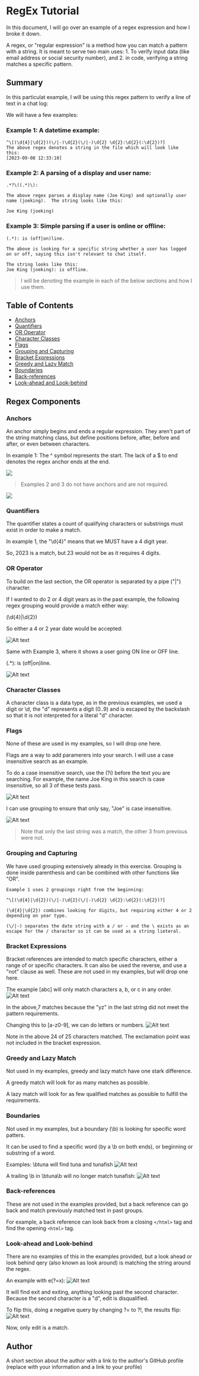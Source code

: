 # RegEx Tutorial

In this document, I will go over an example of a regex expression and how I broke it down.

A regex, or "regular expression" is a method how you can match a pattern with a string.  It is meant to serve two main uses: 1. To verify input data (like email address or social security number), and 2. in code, verifying a string matches a specific pattern.

## Summary

In this particulat example, I will be using this regex pattern to verify a line of text in a chat log:

We will have a few examples:

### Example 1: A datetime example:
```
^\[(\d{4}|\d{2})(\/|-)\d{2}(\/|-)\d{2} \d{2}:\d{2}(:\d{2})?]
The above regex denotes a string in the file which will look like this:
[2023-09-08 12:33:10]
```
### Example 2: A parsing of a display and user name:
```
.*?\((.*)\):

The above regex parses a display name (Joe King) and optionally user name (joeking).  The string looks like this:

Joe King (joeking)
```
### Example 3: Simple parsing if a user is online or offline:
```
(.*): is (off|on)line.

The above is looking for a specific string whether a user has logged on or off, saying this isn't relevant to chat itself.

The string looks like this:
Joe King (joeking): is offline.
```
> I will be denoting the example in each of the below sections and how I use them.

## Table of Contents

- [Anchors](#anchors)
- [Quantifiers](#quantifiers)
- [OR Operator](#or-operator)
- [Character Classes](#character-classes)
- [Flags](#flags)
- [Grouping and Capturing](#grouping-and-capturing)
- [Bracket Expressions](#bracket-expressions)
- [Greedy and Lazy Match](#greedy-and-lazy-match)
- [Boundaries](#boundaries)
- [Back-references](#back-references)
- [Look-ahead and Look-behind](#look-ahead-and-look-behind)

## Regex Components

### Anchors

An anchor simply begins and ends a regular expression.  They aren't part of the string matching class, but define positions before, after, before and after, or even between characters.

In example 1: The ^ symbol represents the start.  The lack of a $ to end denotes the regex anchor ends at the end.

![](./img/ex17-01.jpg)

> Examples 2 and 3 do not have anchors and are not required.

![](./img/ex17-02.jpg)

### Quantifiers

The quantifier states a count of qualifying characters or substrings must exist in order to make a match.

In example 1, the "\d{4}" means that we MUST have a 4 digit year.

So, 2023 is a match, but 23 would not be as it requires 4 digits.

### OR Operator

To build on the last section, the OR operator is separated by a pipe ("|") character.

If I wanted to do 2 or 4 digit years as in the past example, the following regex grouping would provide a match either way:

(\d{4}|\d{2})

So either a 4 or 2 year date would be accepted: 

![Alt text](image.png)

Same with Example 3, where it shows a user going ON line or OFF line.

(.*): is (off|on)line.

![Alt text](image-1.png)

### Character Classes

A character class is a data type, as in the previous examples, we used a digit or \d, the "d" represents a digit (0..9) and is escaped by the backslash so that it is not interpreted for a literal "d" character.

### Flags

None of these are used in my examples, so I will drop one here.

Flags are a way to add paramerers into your search.  I will use a case insensitive search as an example.

To do a case insensitive search, use the (?i) before the text you are searching.  For example, the name Joe King in this search is case insensitive, so all 3 of these tests pass.

![Alt text](image-2.png)

I can use grouping to ensure that only say, "Joe" is case insensitive.

![Alt text](image-3.png)

> Note that only the last string was a match, the other 3 from previous were not.

### Grouping and Capturing

We have used grouping extensively already in this exercise.  Grouping is done inside parenthesis and can be combined with other functions like "OR".

```
Example 1 uses 2 groupings right from the beginning:

^\[(\d{4}|\d{2})(\/|-)\d{2}(\/|-)\d{2} \d{2}:\d{2}(:\d{2})?]

(\d{4}|\d{2}) combines looking for digits, but requiring either 4 or 2 depending on year type.

(\/|-) separates the date string with a / or - and the \ exists as an escape for the / character so it can be used as a string lieteral.
```

### Bracket Expressions

Bracket references are intended to match specific characters, either a range of or specific characters.  It can also be used the reverse, and use a "not" clause as well.  These are not used in my examples, but will drop one here.

The example [abc] will only match characters a, b, or c in any order.
![Alt text](image-4.png)

In the above,7 matches because the "yz" in the last string did not meet the pattern requirements.

Changing this to [a-z0-9], we can do letters or numbers.
![Alt text](image-5.png)

Note in the above 24 of 25 characters matched.  The exclamation point was not included in the bracket expression.

### Greedy and Lazy Match

Not used in my examples, greedy and lazy match have one stark difference.

A greedy match will look for as many matches as possible.

A lazy match will look for as few qualified matches as possible to fulfill the requirements.

### Boundaries

Not used in my examples, but a boundary (\b) is looking for specific word patters.

It can be used to find a specific word (by a \b on both ends), or beginning or substring of a word.

Examples:
\btuna will find tuna and tunafish
![Alt text](image-6.png)

A trailing \b in \btuna\b will no longer match tunafish:
![Alt text](image-7.png)

### Back-references

These are not used in the examples provided, but a back reference can go back and match previously matched text in past groups.

For example, a back reference can look back from a closing ```</html>``` tag and find the opening ```<html>``` tag.

### Look-ahead and Look-behind

There are no examples of this in the examples provided, but a look ahead or look behind qery (also known as look around) is matching the string around the regex.

An example with e(?=x):
![Alt text](image-8.png)

It will find exit and exiting, anything looking past the second character.  Because the second character is a "d", edit is disqualified.

To flip this, doing a negative query by changing ?= to ?!, the results flip:
![Alt text](image-9.png)

Now, only edit is a match.

## Author

A short section about the author with a link to the author's GitHub profile (replace with your information and a link to your profile)

